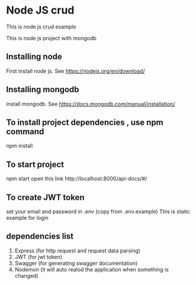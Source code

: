 # Node JS crud
This is node js crud example

This is node js project with mongodb

## Installing node
First install node js. See https://nodejs.org/en/download/ 

## Installing mongodb
install mongodb. See https://docs.mongodb.com/manual/installation/

## To install project dependencies , use npm command
npm install

## To start project 
npm start
open this link http://localhost:8000/api-docs/#/

## To create JWT token
set your email and password in .env (copy from .env.example)
This is static example for login

## dependencies list 
1. Express (for http request and request data parsing)
2. JWT (for jwt token)
3. Swagger (for generating swagger documentation)
4. Nodemon (it will auto realod the application when something is changed)